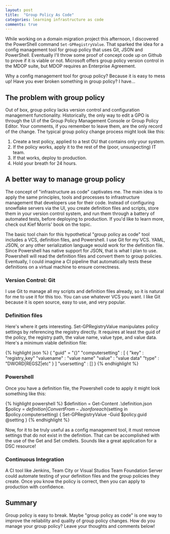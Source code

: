 ```yaml
---
layout: post
title:  "Group Policy As Code"
categories: learning infrastructure as code
comments: true
---
```

While working on a domain migration project this afternoon, I discovered the PowerShell command `Set-GPRegistryValue`. That sparked the idea for a config management tool for group policy that uses Git, JSON and PowerShell. Eventually I'll throw some proof of concept code up on Github to prove if it is viable or not. Microsoft offers group policy version control in the MDOP suite, but MDOP requires an Enterprise Agreement.

Why a config management tool for group policy? Because it is easy to mess up! Have you ever broken something in group policy? I have...

## The problem with group policy

Out of box, group policy lacks version control and configuration management functionality. Historically, the only way to edit a GPO is through the UI of the Group Policy Management Console or Group Policy Editor. Your comments, if you remember to leave them, are the only record of the change. The typical group policy change process might look like this:

  1. Create a test policy, applied to a test OU that contains only your system.
  2. If the policy works, apply it to the rest of the (poor, unsuspecting) IT team.
  3. If that works, deploy to production.
  4. Hold your breath for 24 hours.

## A better way to manage group policy

The concept of "infrastructure as code" captivates me. The main idea is to apply the same principles, tools and processes to infrastructure management that developers use for their code. Instead of configuring snowflake servers via the UI, you create definition files and scripts, store them in your version control system, and run them through a battery of automated tests, before deploying to production. If you'd like to learn more, check out Kief Morris' book on the topic.

The basic tool chain for this hypothetical "group policy as code" tool includes a VCS, definition files, and Powershell. I use Git for my VCS. YAML, JSON, or any other serialization language would work for the definition file. Since Powershell has native support for JSON, that is what I plan to use. Powershell will read the definition files and convert them to group policies. Eventually, I could imagine a CI pipeline that automatically tests these definitions on a virtual machine to ensure correctness.

### Version Control: Git

I use Git to manage all my scripts and definition files already, so it is natural for me to use it for this too. You can use whatever VCS you want. I like Git because it is open source, easy to use, and very popular.

### Definition files

Here's where it gets interesting. Set-GPRegistryValue manipulates policy settings by referencing the registry directly. It requires at least the guid of the policy, the registry path, the value name, value type, and value data. Here's a minimum viable definition file:

{% highlight json %}
{
	"guid" = "{<guid>}"
	"computersetting" : [
		{
			"key" : "registry_key"
			"valuename" : "value name"
			"value" : "value data"
			"type" : "DWORD|REGSZ|etc"
		}
	]
	"usersetting" : []
}
{% endhighlight %}

### Powershell

Once you have a definition file, the Powershell code to apply it might look something like this:

{% highlight powershell %}
$definition = Get-Content .\definition.json
$policy = $definition | ConvertFrom-Json
foreach($setting in $policy.computersetting) {
	Set-GPRegistryValue -Guid $policy.guid @setting
}
{% endhighlight %}

Now, for it to be truly useful as a config management tool, it must remove settings that do not exist in the definition. That can be accomplished with the use of the Get and Set cmdlets. Sounds like a great application for a DSC resource!

### Continuous Integration

A CI tool like Jenkins, Team City or Visual Studios Team Foundation Server could automate testing of your definition files and the group policies they create. Once you know the policy is correct, then you can apply to production with confidence.

## Summary

Group policy is easy to break. Maybe "group policy as code" is one way to improve the reliability and quality of group policy changes. How do you manage your group policy? Leave your thoughts and comments below!
 
